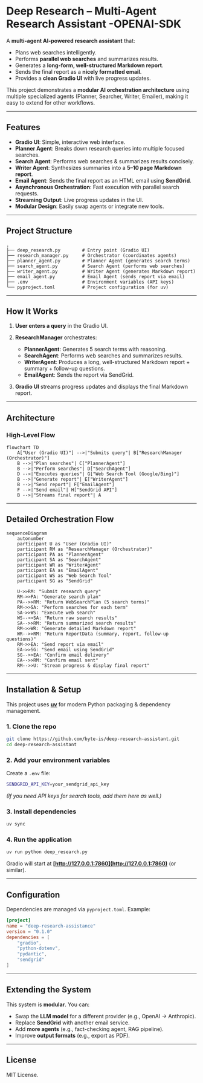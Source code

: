 # Deep Research – Multi-Agent Research Assistant -OPENAI-SDK

A **multi-agent AI-powered research assistant** that:

* Plans web searches intelligently.
* Performs **parallel web searches** and summarizes results.
* Generates a **long-form, well-structured Markdown report**.
* Sends the final report as a **nicely formatted email**.
* Provides a **clean Gradio UI** with live progress updates.

This project demonstrates a **modular AI orchestration architecture** using multiple specialized agents (Planner, Searcher, Writer, Emailer), making it easy to extend for other workflows.

---

## **Features**

* **Gradio UI**: Simple, interactive web interface.
* **Planner Agent**: Breaks down research queries into multiple focused searches.
* **Search Agent**: Performs web searches & summarizes results concisely.
* **Writer Agent**: Synthesizes summaries into a **5–10 page Markdown report**.
* **Email Agent**: Sends the final report as an HTML email using **SendGrid**.
* **Asynchronous Orchestration**: Fast execution with parallel search requests.
* **Streaming Output**: Live progress updates in the UI.
* **Modular Design**: Easily swap agents or integrate new tools.

---

## **Project Structure**

```
.
├── deep_research.py        # Entry point (Gradio UI)
├── research_manager.py     # Orchestrator (coordinates agents)
├── planner_agent.py        # Planner Agent (generates search terms)
├── search_agent.py         # Search Agent (performs web searches)
├── writer_agent.py         # Writer Agent (generates Markdown report)
├── email_agent.py          # Email Agent (sends report via email)
├── .env                    # Environment variables (API keys)
└── pyproject.toml          # Project configuration (for uv)
```

---

## **How It Works**

1. **User enters a query** in the Gradio UI.
2. **ResearchManager** orchestrates:

   * **PlannerAgent**: Generates 5 search terms with reasoning.
   * **SearchAgent**: Performs web searches and summarizes results.
   * **WriterAgent**: Produces a long, well-structured Markdown report + summary + follow-up questions.
   * **EmailAgent**: Sends the report via SendGrid.
3. **Gradio UI** streams progress updates and displays the final Markdown report.

---

## **Architecture**

### High-Level Flow

```mermaid
flowchart TD
    A["User (Gradio UI)"] -->|"Submits query"| B["ResearchManager (Orchestrator)"]
    B -->|"Plan searches"| C["PlannerAgent"]
    B -->|"Perform searches"| D["SearchAgent"]
    D -->|"Executes queries"| G["Web Search Tool (Google/Bing)"]
    B -->|"Generate report"| E["WriterAgent"]
    B -->|"Send report"| F["EmailAgent"]
    F -->|"Send email"| H["SendGrid API"]
    B -->|"Streams final report"| A
```

---

## **Detailed Orchestration Flow**

```mermaid
sequenceDiagram
    autonumber
    participant U as "User (Gradio UI)"
    participant RM as "ResearchManager (Orchestrator)"
    participant PA as "PlannerAgent"
    participant SA as "SearchAgent"
    participant WR as "WriterAgent"
    participant EA as "EmailAgent"
    participant WS as "Web Search Tool"
    participant SG as "SendGrid"

    U->>RM: "Submit research query"
    RM->>PA: "Generate search plan"
    PA-->>RM: "Return WebSearchPlan (5 search terms)"
    RM->>SA: "Perform searches for each term"
    SA->>WS: "Execute web search"
    WS-->>SA: "Return raw search results"
    SA-->>RM: "Return summarized search results"
    RM->>WR: "Generate detailed Markdown report"
    WR-->>RM: "Return ReportData (summary, report, follow-up questions)"
    RM->>EA: "Send report via email"
    EA->>SG: "Send email using SendGrid"
    SG-->>EA: "Confirm email delivery"
    EA-->>RM: "Confirm email sent"
    RM-->>U: "Stream progress & display final report"
```

---

## **Installation & Setup**

This project uses **[uv](https://docs.astral.sh/uv/)** for modern Python packaging & dependency management.

### **1. Clone the repo**

```bash
git clone https://github.com/byte-is/deep-research-assistant.git
cd deep-research-assistant
```

### **2. Add your environment variables**

Create a `.env` file:

```bash
SENDGRID_API_KEY=your_sendgrid_api_key
```

*(If you need API keys for search tools, add them here as well.)*

### **3. Install dependencies**

```bash
uv sync
```

### **4. Run the application**

```bash
uv run python deep_research.py
```

Gradio will start at **[http://127.0.0.1:7860](http://127.0.0.1:7860)** (or similar).

---

## **Configuration**

Dependencies are managed via `pyproject.toml`. Example:

```toml
[project]
name = "deep-research-assistance"
version = "0.1.0"
dependencies = [
    "gradio",
    "python-dotenv",
    "pydantic",
    "sendgrid"
]
```

---

## **Extending the System**

This system is **modular**. You can:

* Swap the **LLM model** for a different provider (e.g., OpenAI → Anthropic).
* Replace **SendGrid** with another email service.
* Add **more agents** (e.g., fact-checking agent, RAG pipeline).
* Improve **output formats** (e.g., export as PDF).


---

## **License**

MIT License.
